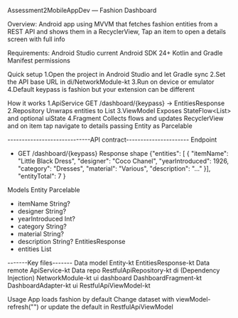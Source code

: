 Assessment2MobileAppDev — Fashion Dashboard

Overview:
Android app using MVVM that fetches fashion entities from a REST API and shows them in a RecyclerView, Tap an item to open a details screen with full info

Requirements:
Android Studio current
Android SDK 24+
Kotlin and Gradle
Manifest permissions

Quick setup
1.Open the project in Android Studio and let Gradle sync
2.Set the API base URL in di/NetworkModule-kt
3.Run on device or emulator
4.Default keypass is fashion but your extension can be different

How it works
1.ApiService
   GET /dashboard/{keypass} → EntitiesResponse
2.Repository
   Unwraps entities to List<Entity>
3.ViewModel
   Exposes StateFlow<List<Entity>> and optional uiState
4.Fragment
   Collects flows and updates RecyclerView and on item tap navigate to details passing Entity as Parcelable

-----------------------------API contract----------------------
Endpoint
-	GET /dashboard/{keypass}
Response shape
{"entities": [
{ "itemName": "Little Black Dress",
"designer": "Coco Chanel",
"yearIntroduced": 1926,
"category":
"Dresses",
"material": "Various",
"description": "..." }],
     "entityTotal": 7
   }

Models
Entity Parcelable
-	itemName String?
-	designer String?
-	yearIntroduced Int?
-	category String?
-	material String?
-	description String?
EntitiesResponse
-	entities List<Entity>

-------Key files-------
Data model
   Entity-kt
   EntitiesResponse-kt
Data remote
   ApiService-kt
Data repo
   RestfulApiRepository-kt
di (Dependency Injection)
   NetworkModule-kt
ui dashboard
   DashboardFragment-kt
   DashboardAdapter-kt
ui
   RestfulApiViewModel-kt

Usage
   App loads fashion by default
   Change dataset with viewModel-refresh("<your-keypass>") or update the default in RestfulApiViewModel
